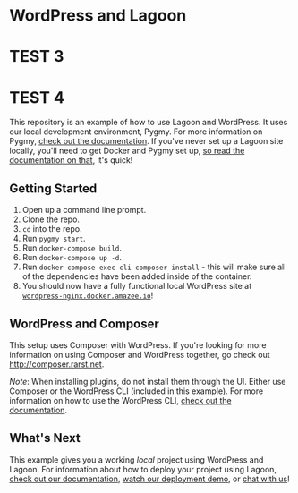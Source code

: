 # WordPress and Lagoon

# TEST 3
# TEST 4

This repository is an example of how to use Lagoon and WordPress. It uses our local development environment, Pygmy. For more information on Pygmy, [check out the documentation](https://pygmy.readthedocs.io/en/master/). If you've never set up a Lagoon site locally, you'll need to get Docker and Pygmy set up, [so read the documentation on that](https://lagoon.readthedocs.io/en/latest/using_lagoon/local_development_environments/), it's quick!

## Getting Started

1. Open up a command line prompt.
2. Clone the repo.
3. `cd` into the repo.
4. Run `pygmy start`.
5. Run `docker-compose build`.
6. Run `docker-compose up -d`.
7. Run `docker-compose exec cli composer install` - this will make sure all of the dependencies have been added inside of the container.
8. You should now have a fully functional local WordPress site at [`wordpress-nginx.docker.amazee.io`](http://wordpress-nginx.docker.amazee.io)!

## WordPress and Composer

This setup uses Composer with WordPress. If you're looking for more information on using Composer and WordPress together, go check out http://composer.rarst.net.

*Note*: When installing plugins, do not install them through the UI. Either use Composer or the WordPress CLI (included in this example). For more information on how to use the WordPress CLI, [check out the documentation](https://wp-cli.org/).

## What's Next

This example gives you a working *local* project using WordPress and Lagoon. For information about how to deploy your project using Lagoon, [check out our documentation](https://lagoon.readthedocs.io/en/latest/using_lagoon/setup_project/), [watch our deployment demo](https://www.youtube.com/watch?v=XiaH7gqUXWc_), or [chat with us](https://amazeeio.rocket.chat/home)!
